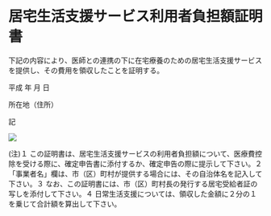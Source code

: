 # 居宅生活支援サービス利用者負担額証明書

下記の内容により、医師との連携の下に在宅療養のための居宅生活支援サービスを提供し、その費用を領収したことを証明する。

平成 年 月 日

所在地（住所）

記

![](https://www.nta.go.jp/tmp/7d3626a0-c12b-4d5d-aadb-76388fb3c14d/images/590fee32c5b8ae0dd596073063c939446b95f97e626f6c3de856f92bb631cc35.jpg)

(注)１ この証明書は、居宅生活支援サービスの利用者負担額について、医療費控除を受ける際に、確定申告書に添付するか、確定申告の際に提示して下さい。２ 「事業者名」欄は、市（区）町村が提供する場合には、その自治体名を記入して下さい。３ なお、この証明書には、市（区）町村長の発行する居宅受給者証の写しを添付して下さい。４ 日常生活支援については、領収した金額に２分の１を乗じて合計額を算出して下さい。